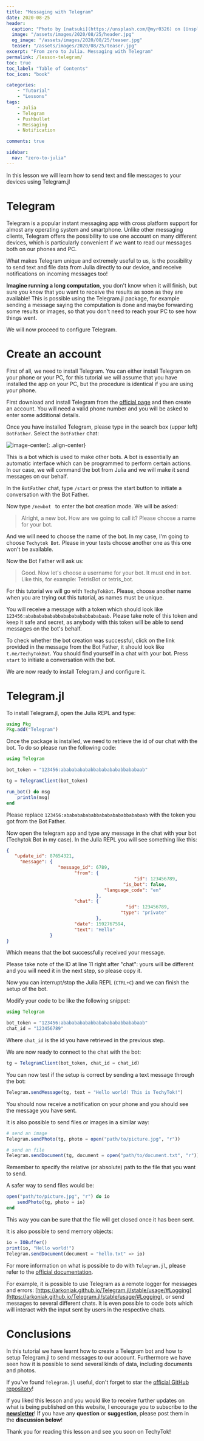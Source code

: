 ```yaml
---
title: "Messaging with Telegram"
date: 2020-08-25
header:
  caption: "Photo by [natsuki](https://unsplash.com/@myr0326) on [Unsplash](https://unsplash.com/s/photos/telegraph)"
  image: "/assets/images/2020/08/25/header.jpg"
  og_image: "/assets/images/2020/08/25/teaser.jpg"
  teaser: "/assets/images/2020/08/25/teaser.jpg"
excerpt: "From zero to Julia. Messaging with Telegram"
permalink: /lesson-telegram/
toc: true
toc_label: "Table of Contents"
toc_icon: "book"

categories:
    - "Tutorial"
    - "Lessons"
tags:
    - Julia
    - Telegram
    - Pushbullet
    - Messaging
    - Notification

comments: true

sidebar:
  nav: "zero-to-julia"
---
```


In this lesson we will learn how to send text and file messages to your devices using Telegram.jl

# Telegram

Telegram is a popular instant messaging app with cross platform support for almost any operating system and smartphone. Unlike other messaging clients, Telegram offers the possibility to use one account on many different devices, which is particularly convenient if we want to read our messages both on our phones and PC. 

What makes Telegram unique and extremely useful to us, is the possibility to send text and file data from Julia directly to our device, and receive notifications on incoming messages too!

**Imagine running a long computation**, you don't know when it will finish, but sure you know that you want to receive the results as soon as they are available! This is possible using the Telegram.jl package, for example sending a message saying the computation is done and maybe forwarding some results or images, so that you don't need to reach your PC to see how things went.

We will now proceed to configure Telegram.

# Create an account

First of all, we need to install Telegram. You can either install Telegram on your phone or your PC, for this tutorial we will assume that you have installed the app on your PC, but the procedure is identical if you are using your phone.

First download and install Telegram from the [official page](https://telegram.org/apps) and then create an account. You will need a valid phone number and you will be asked to enter some additional details.

Once you have installed Telegram, please type in the search box (upper left) `BotFather`. Select the `BotFather` chat:

![image-center](/assets/images/2020/08/25/fig1-botfather.png){: .align-center}

This is a bot which is used to make other bots. A bot is essentially an automatic interface which can be programmed to perform certain actions. In our case, we will command the bot from Julia and we will make it send messages on our behalf. 

In the `BotFather` chat, type `/start` or press the start button to initiate a conversation with the Bot Father.

Now type `/newbot ` to enter the bot creation mode. We will be asked:

> Alright, a new bot. How are we going to call it? Please choose a name for your bot.

And we will need to choose the name of the bot. In my case, I'm going to choose `Techytok Bot`. Please in your tests choose another one as this one won't be available.

Now the Bot Father will ask us:

> Good. Now let's choose a username for your bot. It must end in `bot`. Like this, for example: TetrisBot or tetris_bot.

For this tutorial we will go with `TechyTokBot`. Please, choose another name when you are trying out this tutorial, as names must be unique.

You will receive a message with a token which should look like `123456:ababababababbabababababbababaab`. Please take note of this token and keep it safe and secret, as anybody with this token will be able to send messages on the bot's behalf. 

To check whether the bot creation was successful, click on the link provided in the message from the Bot Father, it should look like `t.me/TechyTokBot`. You should find yourself in a chat with your bot. Press `start` to initiate a conversation with the bot. 

We are now ready to install Telegram.jl and configure it.

# Telegram.jl

To install Telegram.jl, open the Julia REPL and type:

```julia
using Pkg
Pkg.add("Telegram")
```

Once the package is installed, we need to retrieve the id of our chat with the bot. To do so please run the following code:

```julia
using Telegram

bot_token = "123456:ababababababbabababababbababaab"

tg = TelegramClient(bot_token)

run_bot() do msg
    println(msg)
end
```

Please replace `123456:ababababababbabababababbababaab` with the token you got from the Bot Father.

Now open the telegram app and type any message in the chat with your bot (Techytok Bot in my case). In the Julia REPL you will see something like this:

```json
{
   "update_id": 87654321,
     "message": {
                   "message_id": 6789,
                         "from": {
                                               "id": 123456789,
                                           "is_bot": false,
                                    "language_code": "en"
                                 },
                         "chat": {
                                            "id": 123456789,
                                          "type": "private"
                                 },
                         "date": 1592767594,
                         "text": "Hello"
                }
}
```

Which means that the bot successfully received your message.

Please take note of the ID at line 11 right after "chat": yours will be different and you will need it in the next step, so please copy it.

Now you can interrupt/stop the Julia REPL (`CTRL+C`) and we can finish the setup of the bot.

Modify your code to be like the following snippet:

```julia
using Telegram

bot_token = "123456:ababababababbabababababbababaab"
chat_id = "123456789"
```

Where `chat_id` is the id you have retrieved in the previous step.

We are now ready to connect to the chat with the bot:

```julia
tg = TelegramClient(bot_token, chat_id = chat_id)
```

You can now test if the setup is correct by sending a text message through the bot:

```julia
Telegram.sendMessage(tg, text = "Hello world! This is TechyTok!")
```

You should now receive a notification on your phone and you should see the message you have sent.

It is also possible to send files or images in a similar way:

```julia
# send an image
Telegram.sendPhoto(tg, photo = open("path/to/picture.jpg", "r"))

# send an file
Telegram.sendDocument(tg, document = open("path/to/document.txt", "r"))
```

Remember to specify the relative (or absolute) path to the file that you want to send.

A safer way to send files would be:

```julia
open("path/to/picture.jpg", "r") do io
    sendPhoto(tg, photo = io)
end
```

This way you can be sure that the file will get closed once it has been sent.

It is also possible to send memory objects:

```julia
io = IOBuffer()
print(io, "Hello world!")
Telegram.sendDocument(document = "hello.txt" => io)
```

For more information on what is possible to do with `Telegram.jl`, please refer to the [official documentation](https://arkoniak.github.io/Telegram.jl/stable/). 

For example, it is possible to use Telegram as a remote logger for messages and errors: [https://arkoniak.github.io/Telegram.jl/stable/usage/#Logging](https://arkoniak.github.io/Telegram.jl/stable/usage/#Logging), or send messages to several different chats. It is even possible to code bots which will interact with the input sent by users in the respective chats. 

# Conclusions

In this tutorial we have learnt how to create a Telegram bot and how to setup Telegram.jl to send messages to our account. Furthermore we have seen how it is possible to send several kinds of data, including documents and photos. 

If you've found `Telegram.jl` useful, don't forget to star the [official GitHub repository](https://github.com/Arkoniak/Telegram.jl)!

If you liked this lesson and you would like to receive further updates on what is being published on this website, I encourage you to subscribe to the [**newsletter**]( https://techytok.com/newsletter/ )! If you have any **question** or **suggestion**, please post them in the **discussion below**!

Thank you for reading this lesson and see you soon on TechyTok!
